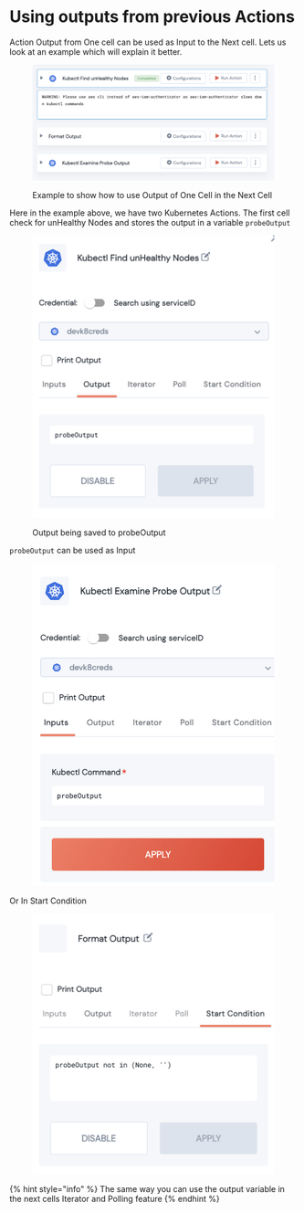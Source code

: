 # Using outputs from previous Actions

Action Output from One cell can be used as Input to the Next cell.  Lets us look at an example which will explain it better.&#x20;

<figure><img src="../../.gitbook/assets/Screen Shot 2022-09-27 at 9.02.47 PM.png" alt=""><figcaption><p>Example to show how to use Output of One Cell in the Next Cell</p></figcaption></figure>

Here in the example above, we have two Kubernetes Actions. The first cell check for unHealthy Nodes and stores the output in a variable `probeOutput`&#x20;

<figure><img src="../../.gitbook/assets/Screen Shot 2022-09-27 at 9.01.59 PM.png" alt=""><figcaption><p>Output being saved to probeOutput</p></figcaption></figure>

&#x20;`probeOutput` can be used as Input&#x20;

<figure><img src="../../.gitbook/assets/Screen Shot 2022-09-27 at 9.01.22 PM.png" alt=""><figcaption></figcaption></figure>

Or In Start Condition&#x20;

<figure><img src="../../.gitbook/assets/Screen Shot 2022-09-27 at 9.00.05 PM (1).png" alt=""><figcaption></figcaption></figure>

{% hint style="info" %}
The same way you can use the output variable in the next cells Iterator and Polling feature
{% endhint %}


